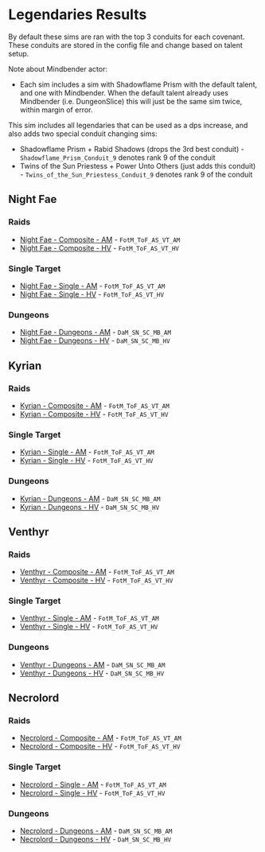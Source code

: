 # Legendaries Results

By default these sims are ran with the top 3 conduits for each covenant. These conduits are stored in the config file and change based on talent setup.

Note about Mindbender actor:
- Each sim includes a sim with Shadowflame Prism with the default talent, and one with Mindbender. When the default talent already uses Mindbender (i.e. DungeonSlice) this will just be the same sim twice, within margin of error.

This sim includes all legendaries that can be used as a dps increase, and also adds two special conduit changing sims:
- Shadowflame Prism + Rabid Shadows (drops the 3rd best conduit) - `Shadowflame_Prism_Conduit_9` denotes rank 9 of the conduit
- Twins of the Sun Priestess + Power Unto Others (just adds this conduit) - `Twins_of_the_Sun_Priestess_Conduit_9` denotes rank 9 of the conduit

## Night Fae
### Raids
- [Night Fae - Composite - AM](results/Results_Composite_am_night_fae.md) - `FotM_ToF_AS_VT_AM`
- [Night Fae - Composite - HV](results/Results_Composite_hv_night_fae.md) - `FotM_ToF_AS_VT_HV`

### Single Target
- [Night Fae - Single - AM](results/Results_Single_am_night_fae.md) - `FotM_ToF_AS_VT_AM`
- [Night Fae - Single - HV](results/Results_Single_hv_night_fae.md) - `FotM_ToF_AS_VT_HV`

### Dungeons
- [Night Fae - Dungeons - AM](results/Results_Dungeons_am_night_fae.md) - `DaM_SN_SC_MB_AM`
- [Night Fae - Dungeons - HV](results/Results_Dungeons_hv_night_fae.md) - `DaM_SN_SC_MB_HV`

## Kyrian
### Raids
- [Kyrian - Composite - AM](results/Results_Composite_am_kyrian.md) - `FotM_ToF_AS_VT_AM`
- [Kyrian - Composite - HV](results/Results_Composite_hv_kyrian.md) - `FotM_ToF_AS_VT_HV`

### Single Target
- [Kyrian - Single - AM](results/Results_Single_am_kyrian.md) - `FotM_ToF_AS_VT_AM`
- [Kyrian - Single - HV](results/Results_Single_hv_kyrian.md) - `FotM_ToF_AS_VT_HV`

### Dungeons
- [Kyrian - Dungeons - AM](results/Results_Dungeons_am_kyrian.md) - `DaM_SN_SC_MB_AM`
- [Kyrian - Dungeons - HV](results/Results_Dungeons_hv_kyrian.md) - `DaM_SN_SC_MB_HV`

## Venthyr
### Raids
- [Venthyr - Composite - AM](results/Results_Composite_am_venthyr.md) - `FotM_ToF_AS_VT_AM`
- [Venthyr - Composite - HV](results/Results_Composite_hv_venthyr.md) - `FotM_ToF_AS_VT_HV`

### Single Target
- [Venthyr - Single - AM](results/Results_Single_am_venthyr.md) - `FotM_ToF_AS_VT_AM`
- [Venthyr - Single - HV](results/Results_Single_hv_venthyr.md) - `FotM_ToF_AS_VT_HV`

### Dungeons
- [Venthyr - Dungeons - AM](results/Results_Dungeons_am_venthyr.md) - `DaM_SN_SC_MB_AM`
- [Venthyr - Dungeons - HV](results/Results_Dungeons_hv_venthyr.md) - `DaM_SN_SC_MB_HV`

## Necrolord
### Raids
- [Necrolord - Composite - AM](results/Results_Composite_am_necrolord.md) - `FotM_ToF_AS_VT_AM`
- [Necrolord - Composite - HV](results/Results_Composite_hv_necrolord.md) - `FotM_ToF_AS_VT_HV`

### Single Target
- [Necrolord - Single - AM](results/Results_Single_am_necrolord.md) - `FotM_ToF_AS_VT_AM`
- [Necrolord - Single - HV](results/Results_Single_hv_necrolord.md) - `FotM_ToF_AS_VT_HV`

### Dungeons
- [Necrolord - Dungeons - AM](results/Results_Dungeons_am_necrolord.md) - `DaM_SN_SC_MB_AM`
- [Necrolord - Dungeons - HV](results/Results_Dungeons_hv_necrolord.md) - `DaM_SN_SC_MB_HV`